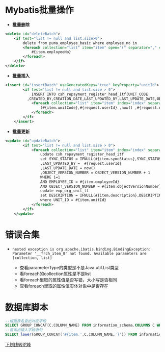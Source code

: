 # Mybatis批量操作

- **批量删除**

```XML
<delete id="deleteBatch">
    <if test="list != null and list.size>0">
        delete from puma_employee_basic where employee_no in
        <foreach collection="list" item="item" open="(" separator="," close=")">
            #{item.employeeNo}
        </foreach>
    </if>
</delete>
```

- **批量插入**

```xml
<insert id="insertBatch" useGeneratedKeys="true" keyProperty="unitId">
        <if test="list != null and list.size > 0">
            INSERT INTO csh_repayment_register_head_itf(UNIT_CODE
          ,CREATED_BY,CREATION_DATE,LAST_UPDATED_BY,LAST_UPDATE_DATE,OBJECT_VERSION_NUMBER,REQUEST_ID,PROGRAM_ID,LAST_UPDATE_LOGIN) VALUES
            <foreach collection="list" item="item" index="index" separator=",">
                (#{item.unitCode},#{request.userId} ,now() ,#{request.userId},now() ,1 ,null ,null ,#{request.userId})
            </foreach>
        </if>
    </insert>
```

- **批量更新**

```xml
<update id="updateBatch">
        <if test="list != null and list.size > 0">
            <foreach collection="list" item="item" index="index" separator=";">
                update csh_repayment_register_head_itf
                set SYNC_STATUS = IFNULL(#{item.syncStatus},SYNC_STATUS)
                ,LAST_UPDATED_BY =  #{request.userId}
                ,LAST_UPDATE_DATE = now()
                ,OBJECT_VERSION_NUMBER = OBJECT_VERSION_NUMBER + 1
                WHERE 1=1
                AND EMPLOYEE_ID = #{item.employeeId}
                AND OBJECT_VERSION_NUMBER = #{item.objectVersionNumber};
                update exp_org_unit_tl
                set DESCRIPTION = IFNULL(#{item.description},DESCRIPTION)
                where UNIT_ID = #{item.unitId}
            </foreach>
        </if>
    </update>
```

# 错误合集

- ```shell
  nested exception is org.apache.ibatis.binding.BindingException: Parameter '__frch_item_0' not found. Available parameters are [collection, list]
  ```

  - 查看parameterType的类型是不是Java.util.List类型
  - 看foreach的collection属性是不是list
  - 看foreach里取的属性值是否写错，大小写是否相同
  - 查看foreach里取的属性值实体对象中是否存在

# 数据库脚本

```sql
--根据表名查出对应字段
SELECT GROUP_CONCAT(C.COLUMN_NAME) FROM information_schema.COLUMNS C WHERE C.TABLE_NAME = 'csh_repayment_register_head_itf'
--查询出插入字段语句
SELECT lower(GROUP_CONCAT('#{item.',C.COLUMN_NAME,'}')) FROM information_schema.COLUMNS C WHERE C.TABLE_NAME = 'csh_repayment_register_head_itf'
```

[下划线转驼峰](https://www.bejson.com/convert/camel_underscore/)